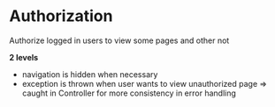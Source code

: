 # Authorization

Authorize logged in users to view some pages and other not

**2 levels**
- navigation is hidden when necessary
- exception is thrown when user wants to view unauthorized page
=> caught in Controller for more consistency in error handling

